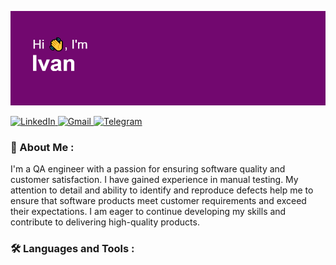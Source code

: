 <img src="https://github.com/ivanpravada/ivanpravada/blob/main/git_logo.png"/></h1>

<div id="badges">
  <a href="https://www.linkedin.com/in/ivan-pravada-b88a42269/">
    <img src="https://img.shields.io/static/v1?label=Linkedin&message=Ivan%20Pravada&color=72086F&style=for-the-badge&logo=linkedin" alt="LinkedIn"/>
  </a>
  <a href="mailto:vano.provada@gmail.com">
    <img src="https://img.shields.io/static/v1?label=Linkedin&message=vano.provada@gmail.com&color=72086F&style=for-the-badge&logo=linkedin" alt="Gmail"/>
  </a>
  <a href="https://t.me/Ivan_0990">
    <img src="https://img.shields.io/static/v1?label=Telegram&message=@Ivan_0990&color=72086F&style=for-the-badge&logo=telegram" alt="Telegram"/>
  </a>
</div>

### :mage: About Me :

I'm a QA engineer with a passion for ensuring software quality and customer satisfaction. I have  gained experience in manual testing. My attention to detail and ability to identify and reproduce defects help me to ensure that software products meet customer requirements and exceed their expectations. I am eager to continue developing my skills and contribute to delivering high-quality products.

### :hammer_and_wrench: Languages and Tools :
